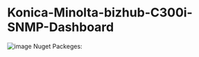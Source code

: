# Konica-Minolta-bizhub-C300i-SNMP-Dashboard
![image](https://github.com/MotoDev21/Konica-Minolta-bizhub-C300i-SNMP-Dashboard/assets/86869673/20fd969e-e70f-4650-b82d-7474103e0ffa)
Nuget Packeges:

